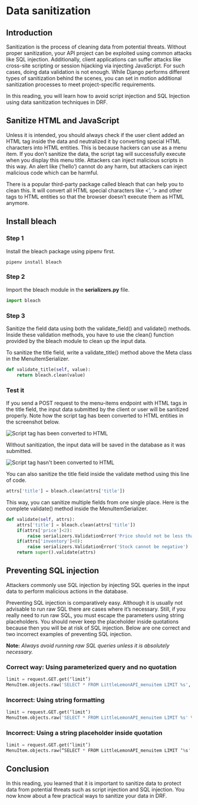 # Data sanitization

## Introduction

Sanitization is the process of cleaning data from potential threats. Without proper sanitization, your API project can
be exploited using common attacks like SQL injection. Additionally, client applications can suffer attacks like
cross-site scripting or session hijacking via injecting JavaScript. For such cases, doing data validation is not enough.
While Django performs different types of sanitization behind the scenes, you can set in motion additional sanitization
processes to meet project-specific requirements.

In this reading, you will learn how to avoid script injection and SQL Injection using data sanitization techniques in
DRF.

## Sanitize HTML and JavaScript

Unless it is intended, you should always check if the user client added an HTML tag inside the data and neutralized it
by converting special HTML characters into HTML entities. This is because hackers can use <script> tags to inject
JavaScript and <img> tags to add unwanted trackers.

Imagine someone inputs Tomato Pasta <script>alert(‘hello’)</script> as a menu item. If you don’t sanitize the data, the
script tag will successfully execute when you display this menu title. Attackers can inject malicious scripts in this
way. An alert like (‘hello’) cannot do any harm, but attackers can inject malicious code which can be harmful.

There is a popular third-party package called bleach that can help you to clean this. It will convert all HTML special
characters like <’, ‘> and other tags to HTML entities so that the browser doesn’t execute them as HTML anymore.

## Install bleach

### Step 1

Install the bleach package using pipenv first.

```shell
pipenv install bleach
```

### Step 2

Import the bleach module in the **serializers.py** file.

```Python
import bleach
```

### Step 3

Sanitize the field data using both the validate_field() and validate() methods. Inside these validation methods, you
have to use the clean() function provided by the bleach module to clean up the input data.

To sanitize the title field, write a validate_title() method above the Meta class in the MenuItemSerializer.

```Python
def validate_title(self, value):
    return bleach.clean(value)
```

### Test it

If you send a POST request to the menu-items endpoint with HTML tags in the title field, the input data submitted by the
client or user will be sanitized properly. Note how the script tag has been converted to HTML entities in the screenshot
below.

![Script tag has been converted to HTML](https://d3c33hcgiwev3.cloudfront.net/imageAssetProxy.v1/kwdgMhjaTLm0zkQLUzbMTA_55041fd95bd14276ab98794053d5b5e1_Data-sanitization_img1_new.png?expiry=1728259200000&hmac=cVVthkeAkgl4EKKFvdTvemMktZ0TgZnVUZ7Hk_zsOSo)

Without sanitization, the input data will be saved in the database as it was submitted.

![Script tag hasn't been converted to HTML](https://d3c33hcgiwev3.cloudfront.net/imageAssetProxy.v1/4ou82fQYSJOp8JQPUkE-bQ_aacc746c570240cb941cb846a6645ee1_Data-sanitization_img2_new.png?expiry=1728259200000&hmac=TN42OehHhg-isrs4WUrHSAgjyCC1B9dcxNdH4hKpx4M)

You can also sanitize the title field inside the validate method using this line of code.

```Python
attrs['title'] = bleach.clean(attrs['title'])
```

This way, you can sanitize multiple fields from one single place. Here is the complete validate() method inside the
MenuItemSerializer.

```Python
def validate(self, attrs):
    attrs['title'] = bleach.clean(attrs['title'])
    if(attrs['price']<2):
        raise serializers.ValidationError('Price should not be less than 2.0')
    if(attrs['inventory']<0):
        raise serializers.ValidationError('Stock cannot be negative')
    return super().validate(attrs)
```

## Preventing SQL injection

Attackers commonly use SQL injection by injecting SQL queries in the input data to perform malicious actions in
the database.

Preventing SQL injection is comparatively easy. Although it is usually not advisable to run raw SQL there are cases
where it’s necessary. Still, if you really need to run raw SQL, you must escape the parameters using string
placeholders. You should never keep the placeholder inside quotations because then you will be at risk of SQL injection.
Below are one correct and two incorrect examples of preventing SQL injection.

**Note:** _Always avoid running raw SQL queries unless it is absolutely necessary._

### Correct way: Using parameterized query and no quotation

```Python
limit = request.GET.get(‘limit’)
MenuItem.objects.raw('SELECT * FROM LittleLemonAPI_menuitem LIMIT %s', [limit]) 
```

### Incorrect: Using string formatting

```Python
limit = request.GET.get(‘limit’)
MenuItem.objects.raw('SELECT * FROM LittleLemonAPI_menuitem LIMIT %s' % limit)
```

### Incorrect: Using a string placeholder inside quotation

```Python
limit = request.GET.get(‘limit’) 
MenuItem.objects.raw(“SELECT * FROM LittleLemonAPI_menuitem LIMIT ‘%s' “, [limit])
```

## Conclusion

In this reading, you learned that it is important to sanitize data to protect data from potential threats such as script
injection and SQL injection. You now know about a few practical ways to sanitize your data in DRF.